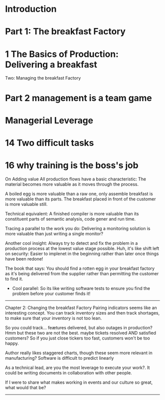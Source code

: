 # Introduction

# Part 1: The breakfast Factory
# 1 The Basics of Production: Delivering a breakfast
Two: Managing the breakfast Factory

# Part 2 management is a team game
# Managerial Leverage

# 14 Two difficult tasks

# 16 why training is the boss's  job



On Adding value
All production flows have a basic characteristic: The material becomes more valuable as it moves through the process.

A boiled egg is more valuable than a raw one, only assemble breakfast is more valuable than its parts. The breakfast placed in front of the customer is more valuable still.

Technical equivalent: A finished compiler is more valuable than its constituent parts of semantic analysis, code gener and run time.


Tracing a parallel to the work you do: Delivering a monitoring solution is more valuable than just writing a single monitor?

Another cool insight: Always try to detect and fix the problem in a production process at the lowest value stage possible.
Huh, it's like shift left on security: Easier to implenet in the beginning rather than later once things have been redone!

The book that says: You should find a rotten egg in your breakfast factory as it's being delivered from the supplier rather than permitting the customer to find it.

- Cool parallel: So its like writing software tests to ensure you find the problem before your customer finds it!

--- 

Chapter 2: Changing the breakfast Factory
Pairing indicators seems like an interesting concept. You can track inventory sizes and then track shortages, to make sure that your inventory is not too lean.

So you could track... feætures delivered, but also outages in production? Hmm but these two are not the best.
maybe tickets resolved AND satisfied customers? So if you just close tickers too fast, customers won't be too happy.

Author really likes staggered charts, though these seem more relevant in manufacturing? Software is difficult to predict linearly

As a technical lead, are you the most leverage to execute your work?.
It could be writing documents in collaboration with other people.

If I were to share what makes working in events and our culture so great, what would that be?

---
